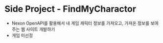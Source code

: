 # Side Project - FindMyCharactor

- Nexon OpenAPI를 활용해서 내 게임 캐릭터 정보를 가져오고, 가져온 정보를 보여주는 웹 사이트 개발하기
- 게임 미선정

